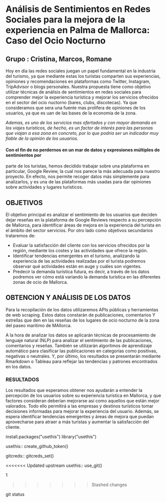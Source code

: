 # **Análisis de Sentimientos en Redes Sociales para la mejora de la experiencia en Palma de Mallorca: Caso del Ocio Nocturno**

## Grupo : Cristina, Marcos, Romane

Hoy en día las redes sociales juegan un papel fundamental en la industria del turismo, ya que mediante estas los turistas comparten sus experiencias, opiniones y recomendaciones en plataformas como Twitter, Instagram, TripAdvisor o blogs personales. Nuestra propuesta tiene como objetivo utilizar técnicas de análisis de sentimientos en redes sociales para comprender mejor la experiencia turística y mejorar los servicios ofrecidos en el sector del ocio nuctorno (bares, clubs, discotecas). Ya que consideramos que sera una fuente mas prolifera de opiniones de los usuarios, ya que es uan de las bases de la economia de la zona.

*Ademas, es uno de los servicios mas ofertados y con mayor demanda en los viajes turisticos, de hecho, es un factor de interés para las personas que viajan a esa zona en concreto, por lo que podria ser un indicador muy fiable de la opinión de los usuarios.*

#### Con el fin de no perdernos en un mar de datos y expresiones múltiples de sentimientos por
parte de los turistas, hemos decidido trabajar sobre una plataforma en particular, Google Review, la cual nos parece la más adecuada para nuestro proyecto. En efecto, nos permite recoger datos más simplemente para analizarlos, y es una de las plataformas más usadas para dar opiniones sobre actividades y lugares turísticos. 


## OBJETIVOS
El objetivo principal es analizar el sentimiento de los usuarios que deciden dejar reseñas en la
plataforma de Google Reviews respecto a su percepción de Mallorca, para identificar áreas de
mejora en la experiencia del turista en el ámbito del sector servicios.
Por otro lado como objetivos secundarios trataremos de:
- Evaluar la satisfacción del cliente con los servicios ofrecidos por la región,
mediante los costes y las actividades que ofrece la región.
- Identificar tendencias emergentes en el turismo, analizando la experiencia de las
actividades realizadas por el turista podremos observar qué actividades están en auge
y cuáles son vigentes.
- Predecir la demanda turística futura, es decir, a través de los datos podremos ver
cómo está variando la demanda turística en las diferentes zonas de ocio de Mallorca.


## OBTENCION Y ANÁLISIS DE LOS DATOS

Para la recopilación de los datos utilizaremos APIs públicas y herramientas de web scraping.
Estos datos constarán de publicaciones, comentarios Y estrellas que den en las reseñas de los lugares de ocio nocturno de la zona del paseo maritimo de MAllorca.

A la hora de analizar los datos se aplicarán técnicas de procesamiento de lenguaje natural
(NLP) para analizar el sentimiento de las publicaciones, comentarios y reseñas. También se
utilizarán algoritmos de aprendizaje automático para clasificar las publicaciones en categorías
como positivas, negativas o neutrales. Y, por último, los resultados se presentarán mediante
Rmarkdown o Tableau para reflejar las tendencias y patrones encontrados en los datos.

### RESULTADOS
Los resultados que esperamos obtener nos ayudarán a entender la percepción de los usuarios
sobre su experiencia turística en Mallorca, y que factores consideran deberían mejorarse así
como aquellos que están mejor valorados.
Todo ello permitirá a las empresas y destinos turísticos tomar decisiones informadas para
mejorar la experiencia del usuario. Además, se espera identificar tendencias emergentes y
áreas de mejora que puedan aprovecharse para atraer a más turistas y aumentar la satisfacción
del cliente.

install.packages("usethis") library("usethis")

usethis:: create_github_token()

gitcreds:: gitcreds_set()

<<<<<<< Updated upstream
usethis:: use_git()

1 

>>>>>>> Stashed changes


git status

